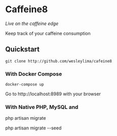 # Caffeine8

 _Live on the caffeine edge_

Keep track of your caffeine consumption

 ## Quickstart

```
git clone http://github.com/wesleylima/cafeine8
```

### With Docker Compose

```
docker-compose up
```

Go to http://localhost:8989 with your browser

### With Native PHP, MySQL and


php artisan migrate

php artisan migrate --seed
